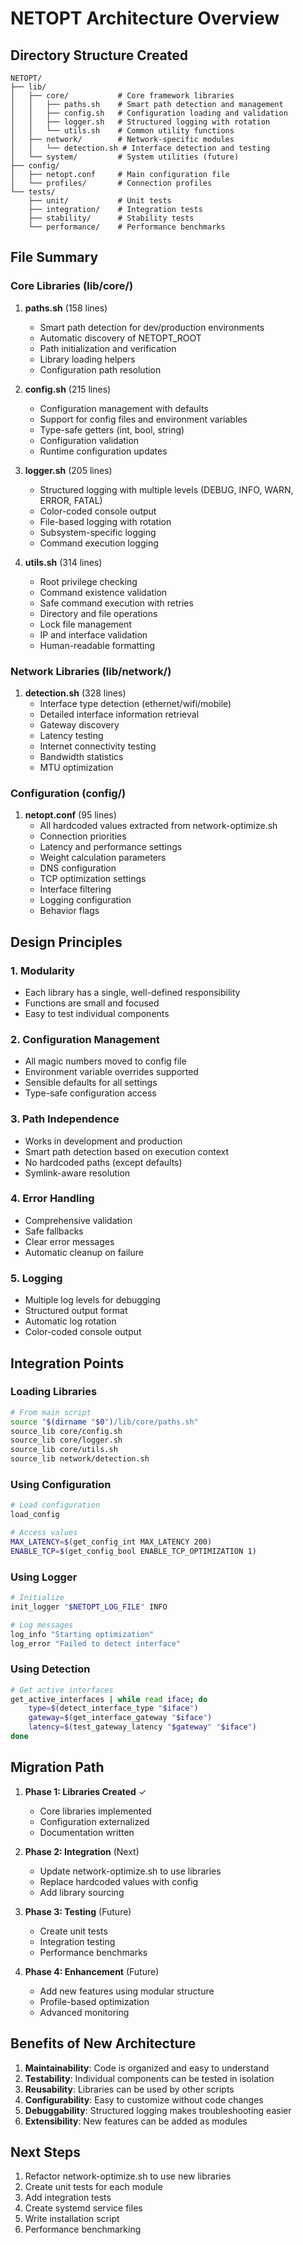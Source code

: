 # NETOPT Architecture Overview

## Directory Structure Created

```
NETOPT/
├── lib/
│   ├── core/           # Core framework libraries
│   │   ├── paths.sh    # Smart path detection and management
│   │   ├── config.sh   # Configuration loading and validation
│   │   ├── logger.sh   # Structured logging with rotation
│   │   └── utils.sh    # Common utility functions
│   ├── network/        # Network-specific modules
│   │   └── detection.sh # Interface detection and testing
│   └── system/         # System utilities (future)
├── config/
│   ├── netopt.conf     # Main configuration file
│   └── profiles/       # Connection profiles
└── tests/
    ├── unit/           # Unit tests
    ├── integration/    # Integration tests
    ├── stability/      # Stability tests
    └── performance/    # Performance benchmarks
```

## File Summary

### Core Libraries (lib/core/)

1. **paths.sh** (158 lines)
   - Smart path detection for dev/production environments
   - Automatic discovery of NETOPT_ROOT
   - Path initialization and verification
   - Library loading helpers
   - Configuration path resolution

2. **config.sh** (215 lines)
   - Configuration management with defaults
   - Support for config files and environment variables
   - Type-safe getters (int, bool, string)
   - Configuration validation
   - Runtime configuration updates

3. **logger.sh** (205 lines)
   - Structured logging with multiple levels (DEBUG, INFO, WARN, ERROR, FATAL)
   - Color-coded console output
   - File-based logging with rotation
   - Subsystem-specific logging
   - Command execution logging

4. **utils.sh** (314 lines)
   - Root privilege checking
   - Command existence validation
   - Safe command execution with retries
   - Directory and file operations
   - Lock file management
   - IP and interface validation
   - Human-readable formatting

### Network Libraries (lib/network/)

1. **detection.sh** (328 lines)
   - Interface type detection (ethernet/wifi/mobile)
   - Detailed interface information retrieval
   - Gateway discovery
   - Latency testing
   - Internet connectivity testing
   - Bandwidth statistics
   - MTU optimization

### Configuration (config/)

1. **netopt.conf** (95 lines)
   - All hardcoded values extracted from network-optimize.sh
   - Connection priorities
   - Latency and performance settings
   - Weight calculation parameters
   - DNS configuration
   - TCP optimization settings
   - Interface filtering
   - Logging configuration
   - Behavior flags

## Design Principles

### 1. Modularity
- Each library has a single, well-defined responsibility
- Functions are small and focused
- Easy to test individual components

### 2. Configuration Management
- All magic numbers moved to config file
- Environment variable overrides supported
- Sensible defaults for all settings
- Type-safe configuration access

### 3. Path Independence
- Works in development and production
- Smart path detection based on execution context
- No hardcoded paths (except defaults)
- Symlink-aware resolution

### 4. Error Handling
- Comprehensive validation
- Safe fallbacks
- Clear error messages
- Automatic cleanup on failure

### 5. Logging
- Multiple log levels for debugging
- Structured output format
- Automatic log rotation
- Color-coded console output

## Integration Points

### Loading Libraries

```bash
# From main script
source "$(dirname "$0")/lib/core/paths.sh"
source_lib core/config.sh
source_lib core/logger.sh
source_lib core/utils.sh
source_lib network/detection.sh
```

### Using Configuration

```bash
# Load configuration
load_config

# Access values
MAX_LATENCY=$(get_config_int MAX_LATENCY 200)
ENABLE_TCP=$(get_config_bool ENABLE_TCP_OPTIMIZATION 1)
```

### Using Logger

```bash
# Initialize
init_logger "$NETOPT_LOG_FILE" INFO

# Log messages
log_info "Starting optimization"
log_error "Failed to detect interface"
```

### Using Detection

```bash
# Get active interfaces
get_active_interfaces | while read iface; do
    type=$(detect_interface_type "$iface")
    gateway=$(get_interface_gateway "$iface")
    latency=$(test_gateway_latency "$gateway" "$iface")
done
```

## Migration Path

1. **Phase 1: Libraries Created** ✓
   - Core libraries implemented
   - Configuration externalized
   - Documentation written

2. **Phase 2: Integration** (Next)
   - Update network-optimize.sh to use libraries
   - Replace hardcoded values with config
   - Add library sourcing

3. **Phase 3: Testing** (Future)
   - Create unit tests
   - Integration testing
   - Performance benchmarks

4. **Phase 4: Enhancement** (Future)
   - Add new features using modular structure
   - Profile-based optimization
   - Advanced monitoring

## Benefits of New Architecture

1. **Maintainability**: Code is organized and easy to understand
2. **Testability**: Individual components can be tested in isolation
3. **Reusability**: Libraries can be used by other scripts
4. **Configurability**: Easy to customize without code changes
5. **Debuggability**: Structured logging makes troubleshooting easier
6. **Extensibility**: New features can be added as modules

## Next Steps

1. Refactor network-optimize.sh to use new libraries
2. Create unit tests for each module
3. Add integration tests
4. Create systemd service files
5. Write installation script
6. Performance benchmarking
